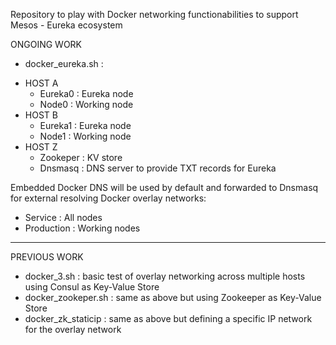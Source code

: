 Repository to play with Docker networking functionabilities to support Mesos - Eureka ecosystem

ONGOING WORK

- docker_eureka.sh : 

+ HOST A
  - Eureka0 : Eureka node
  - Node0 : Working node
+ HOST B
  - Eureka1 : Eureka node
  - Node1 : Working node
+ HOST Z
  - Zookeper :  KV store
  - Dnsmasq : DNS server to provide TXT records for Eureka

Embedded Docker DNS will be used by default and forwarded to Dnsmasq for external resolving
Docker overlay networks:
  - Service : All nodes
  - Production : Working nodes

____________________________________________
PREVIOUS WORK
- docker_3.sh : basic test of overlay networking across multiple hosts using Consul as Key-Value Store
- docker_zookeper.sh : same as above but using Zookeeper as Key-Value Store
- docker_zk_staticip : same as above but defining a specific IP network for the overlay network
